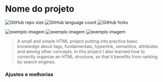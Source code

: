 # Nome do projeto

<!---Esses são exemplos. Veja https://shields.io para outras pessoas ou para personalizar este conjunto de escudos. Você pode querer incluir dependências, status do projeto e informações de licença aqui--->

![GitHub repo size](https://img.shields.io/github/repo-size/iuricode/README-template?style=for-the-badge)
![GitHub language count](https://img.shields.io/github/languages/count/VicktorMS/hmtl-basics?style=for-the-badge)
![GitHub forks](https://img.shields.io/github/forks/iuricode/README-template?style=for-the-badge)



<img src="index.JPG" alt="exemplo imagem">
<img src="Capturar.JPG" alt="exemplo imagem">
<img src="images.JPG" alt="exemplo imagem">

> A small and simple HTML project putting into practice basic knowledge about tags, fundamentals, hyperlink, semantics, attributes and among other concepts. In this project I also learned how to correctly organize an HTML structure, so that it benefits from ranking by search engines.
> 
### Ajustes e melhorias











